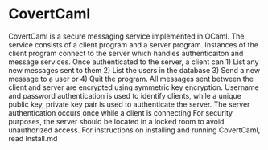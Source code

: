 # CovertCaml
CovertCaml is a secure messaging service implemented in OCaml. The service consists of a client program and a server program. Instances of the client program connect to the server which handles authenticaiton and message services. Once authenticated to the server, a client can 1) List any new messages sent to them 2) List the users in the database 3) Send a new message to a user or 4) Quit the program. All messages sent between the client and server are encrypted using symmetric key encryption. Username and password authentication is used to identify clients, while a unique public key, private key pair is used to authenticate the server. The server authentication occurs once while a client is connecting For security purposes, the server should be located in a locked room to avoid unauthorized access. For instructions on installing and running CovertCaml, read Install.md